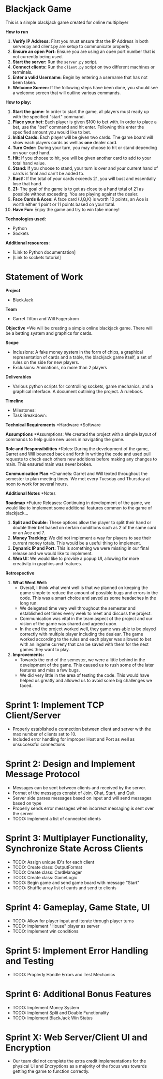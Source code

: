 # Blackjack Game

This is a simple blackjack game created for online multiplayer

**How to run**
1. **Verify IP Address:** First you must ensure that the IP Address in both server.py and client.py are setup to communicate properly.
2. **Ensure an open Port:** Ensure you are using an open port number that is not currently being used.
3. **Start the server:** Run the `server.py` script.
4. **Connect clients:** Run the `client.py` script on two different machines or terminals.
5. **Enter a valid Username:** Begin by entering a username that has not been taken.
6. **Welcome Screen:** If the following steps have been done, you should see a welcome screen that will outline various commands.

**How to play:**
1. **Start the game:** In order to start the game, all players must ready up with the specified "start" command.
2. **Place your bet:** Each player is given $100 to bet with. In order to place a bet, use the "bet" command and hit enter. Following this enter the specified amount you would like to bet.
3. **Initial Cards:** Each player will be given two cards. The game board will show each players cards as well as **one** dealer card.
4. **Turn Order:** During your turn, you may choose to hit or stand depending on your card hand.
5. **Hit:** If you choose to hit, you will be given another card to add to your total hand value.
6. **Stand:** If you choose to stand, your turn is over and your current hand of cards is final and can't be added to.
7. **Bust!:** If the total of your cards exceeds 21, you will bust and essentially lose that hand.
8. **21:** The goal of the game is to get as close to a hand total of 21 as possible without exceeding. You are playing against the dealer.
9. **Face Cards & Aces:** A face card (J,Q,K) is worth 10 points, an Ace is worth either 1 point or 11 points based on your total.
10. **Have Fun:** Enjoy the game and try to win fake money!

**Technologies used:**
* Python
* Sockets

**Additional resources:**
* [Link to Python documentation]
* [Link to sockets tutorial]

# Statement of Work

**Project**
* BlackJack

**Team**
* Garret Tilton and Will Fagerstrom

**Objective**
*We will be creating a simple online blackjack game. There will be a betting system and graphics for cards.

**Scope**
* Inclusions: A fake money system in the form of chips, a graphical representation of cards and a table, the blackjack game itself, a set of rules on the side for new players.
* Exclusions: Animations, no more than 2 players

**Deliverables**
* Various python scripts for controlling sockets, game mechanics, and a graphical interface. A document outlining the project. A rulebook.

**Timeline**
* Milestones:
* Task Breakdown:

**Technical Requirements**
*Hardware
*Software

**Assumptions**
*Assumptions: We created the project with a simple layout of commands to help guide new users in navigating the game.

**Role and Responsibilities**
*Roles: During the development of the game, Garret and Will bounced back and forth in writing the code and used pull requests to check each others new additions before making any changes to main. This ensured main was never broken.

**Communication Plan**
*Channels: Garret and Will texted throughout the semester to plan meeting times. We met every Tuesday and Thursday at noon to work for several hours.

**Additional Notes**
*Notes

**Roadmap**
*Future Releases: Continuing in development of the game, we would like to implement some additional features common to the game of blackjack...
1. **Split and Double:** These options allow the player to split their hand or double their bet based on certain conditions such as 2 of the same card or an Ace and 7.
2. **Money Tracking:** We did not implement a way for players to see their current money totals. This would be a useful thing to implement.
3. **Dynamic IP and Port:** This is something we were missing in our final release and we would like to implement.
4. **Web UI:** We would like to provide a popup UI, allowing for more creativity in graphics and features.

**Retrospective**
1. **What Went Well:**
   - Overall, I think what went well is that we planned on keeping the game simple to reduce the amount of possible bugs and errors in the code. This was a smart choice and saved us some headaches in the long run.
   - We delegated time very well throughout the semester and established set times every week to meet and discuss the project.
   - Communication was vital in the team aspect of the project and our vision of the game was shared and agreed upon.
   - In the end the project worked well, they game was able to be played correctly with multiple player including the dealear.  The game worked according to the rules and each player was allowed to bet with an ingame curreny that can be saved with them for the next games they want to play.
2. **Improvements:**
   - Towards the end of the semester, we were a little behind in the development of the game. This caused us to rush some of the later features and miss a few bugs.
   - We did very little in the area of testing the code. This would have helped us greatly and allowed us to avoid some big challenges we faced.

# Sprint 1: Implement TCP Client/Server
* Properly established a connection between client and server with the max number of clients set to 10.
* Included error handling for improper Host and Port as well as unsuccessful connections

# Sprint 2: Design and Implement Message Protocol
* Messages can be sent between clients and received by the server.
* Format of the messages consist of Join, Chat, Start, and Quit
* Server side parses messages based on input and will send messages based on type
* Properly sends error messages when incorrect messaging is sent over the server
* TODO: Implement a list of connected clients

# Sprint 3: Multiplayer Functionality, Synchronize State Across Clients
* TODO: Assign unique ID's for each client
* TODO: Create class: OutputFormat
* TODO: Create class: CardManager
* TODO: Create class: GameLogic
* TODO: Begin game and send game board with message "Start"
* TODO: Shuffle array list of cards and send to clients

# Sprint 4: Gameplay, Game State, UI
* TODO: Allow for player input and iterate through player turns
* TODO: Implement "House" player as server
* TODO: Implement win conditions
 
# Sprint 5: Implement Error Handling and Testing
* TODO: Proplerly Handle Errors and Test Mechanics

# Sprint 6: Additional Bonus Features
* TODO: Implement Money System
* TODO: Implement Split and Double Functionality
* TODO: Implement BlackJack Win Status

# Sprint X: Web Server/Client UI and Encryption
* Our team did not complete the extra credit implementations for the physical UI and Encryptions as a majority of the focus was towards getting the game to function correctly.
